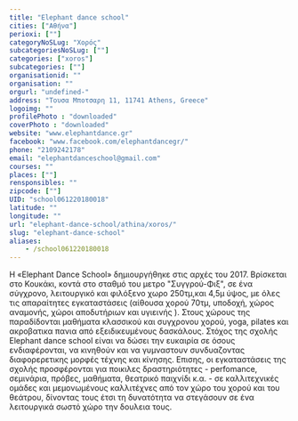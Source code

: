 ```yaml
---
title: "Elephant dance school"
cities: ["Αθήνα"]
perioxi: [""]
categoryNoSLug: "Χορός"
subcategoriesNoSLug: [""]
categories: ["xoros"]
subcategories: [""]
organisationid: ""
organisation: ""
orgurl: "undefined-"
address: "Τουσα Μποτσαρη 11, 11741 Athens, Greece"
logoimg: ""
profilePhoto : "downloaded"
coverPhoto : "downloaded"
website: "www.elephantdance.gr"
facebook: "www.facebook.com/elephantdancegr/"
phone: "2109242178"
email: "elephantdanceschool@gmail.com"
courses: ""
places: [""]
rensponsibles: ""
zipcode: [""]
UID: "school061220180018"
latitude: ""
longitude: ""
url: "elephant-dance-school/athina/xoros/"
slug: "elephant-dance-school"
aliases:
    - /school061220180018
---
```





H «Elephant Dance School» δημιουργήθηκε στις αρχές του 2017. Βρίσκεται στο Κουκάκι, κοντά στο σταθμό του μετρο &quot;Συγγρού-Φιξ&quot;, σε ένα σύγχρονο, λειτουργικό και φιλόξενο χωρο 250τμ,και 4,5μ ύψος, με όλες τις απαραίτητες εγκαταστάσεις (αίθουσα χορού 70τμ, υποδοχή, χώρος αναμονής, χώροι αποδυτήριων και υγιεινής ). Στους χώρους της παραδίδονται μαθήματα κλασσικού και συγχρονου χορού, yoga, pilates και ακροβατικα πανια από εξειδικευμένους δασκάλους. Στόχος της σχολής Elephant dance school είναι να δώσει την ευκαιρία σε όσους ενδιαφέρονται, να κινηθούν και να γυμναστουν συνδυαζοντας διαφορερετικης μορφές τέχνης και κίνησης. Επισης, οι εγκαταστάσεις της σχολής προσφέρονται για ποικιλες δραστηριότητες - perfomance, σεμινάρια, πρόβες, μαθήματα, θεατρικό παιχνίδι κ.α. - σε καλλιτεχνικές ομάδες και μεμονωμένους καλλιτέχνες από τον χώρο του χορού και του θεάτρου, δίνοντας τους έτσι τη δυνατότητα να στεγάσουν σε ένα λειτουργικά σωστό χώρο την δουλεια τους.